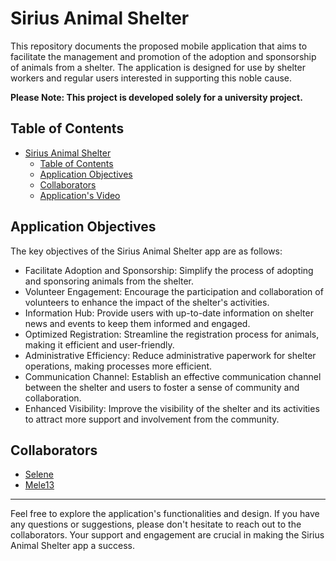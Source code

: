 # Sirius Animal Shelter

This repository documents the proposed mobile application that aims to facilitate the management and promotion of the adoption and sponsorship of animals from a shelter. The application is designed for use by shelter workers and regular users interested in supporting this noble cause.

**Please Note: This project is developed solely for a university project.**

## Table of Contents

- [Sirius Animal Shelter](#sirius-animal-shelter)
  - [Table of Contents](#table-of-contents)
  - [Application Objectives](#application-objectives)
  - [Collaborators](#collaborators)
  - [Application&#39;s Video](#applications-video)

## Application Objectives

The key objectives of the Sirius Animal Shelter app are as follows:

- Facilitate Adoption and Sponsorship: Simplify the process of adopting and sponsoring animals from the shelter.
- Volunteer Engagement: Encourage the participation and collaboration of volunteers to enhance the impact of the shelter's activities.
- Information Hub: Provide users with up-to-date information on shelter news and events to keep them informed and engaged.
- Optimized Registration: Streamline the registration process for animals, making it efficient and user-friendly.
- Administrative Efficiency: Reduce administrative paperwork for shelter operations, making processes more efficient.
- Communication Channel: Establish an effective communication channel between the shelter and users to foster a sense of community and collaboration.
- Enhanced Visibility: Improve the visibility of the shelter and its activities to attract more support and involvement from the community.

## Collaborators

- [Selene](https://github.com/SeleneGonzalezCurbelo)
- [Mele13](https://github.com/mele13)

---

Feel free to explore the application's functionalities and design. If you have any questions or suggestions, please don't hesitate to reach out to the collaborators. Your support and engagement are crucial in making the Sirius Animal Shelter app a success.
